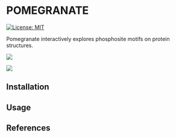 # POMEGRANATE

[![License: MIT](https://img.shields.io/badge/License-MIT-yellow.svg)](https://opensource.org/licenses/MIT)

Pomegranate interactively explores phosphosite motifs on protein structures.

![]("/imgs/POMEGRANATE-LOGO.png")

![]("./imgs/alphafold_comparison.gif")

## Installation 


## Usage 


## References
